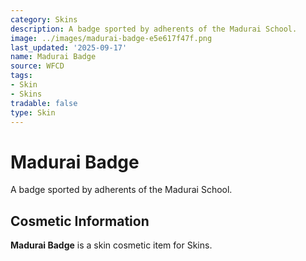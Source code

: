 ```yaml
---
category: Skins
description: A badge sported by adherents of the Madurai School.
image: ../images/madurai-badge-e5e617f47f.png
last_updated: '2025-09-17'
name: Madurai Badge
source: WFCD
tags:
- Skin
- Skins
tradable: false
type: Skin
---
```


# Madurai Badge

A badge sported by adherents of the Madurai School.

## Cosmetic Information

**Madurai Badge** is a skin cosmetic item for Skins.

